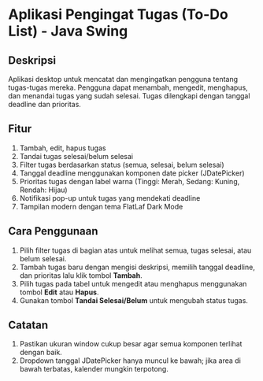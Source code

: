 # Aplikasi Pengingat Tugas (To-Do List) - Java Swing

## Deskripsi  
Aplikasi desktop untuk mencatat dan mengingatkan pengguna tentang tugas-tugas mereka. Pengguna dapat menambah, mengedit, menghapus, dan menandai tugas yang sudah selesai. Tugas dilengkapi dengan tanggal deadline dan prioritas.

## Fitur

1. Tambah, edit, hapus tugas  
2. Tandai tugas selesai/belum selesai  
3. Filter tugas berdasarkan status (semua, selesai, belum selesai)  
4. Tanggal deadline menggunakan komponen date picker (JDatePicker)  
5. Prioritas tugas dengan label warna (Tinggi: Merah, Sedang: Kuning, Rendah: Hijau)  
6. Notifikasi pop-up untuk tugas yang mendekati deadline  
7. Tampilan modern dengan tema FlatLaf Dark Mode  

## Cara Penggunaan

1. Pilih filter tugas di bagian atas untuk melihat semua, tugas selesai, atau belum selesai.  
2. Tambah tugas baru dengan mengisi deskripsi, memilih tanggal deadline, dan prioritas lalu klik tombol **Tambah**.  
3. Pilih tugas pada tabel untuk mengedit atau menghapus menggunakan tombol **Edit** atau **Hapus**.  
4. Gunakan tombol **Tandai Selesai/Belum** untuk mengubah status tugas.

## Catatan

1. Pastikan ukuran window cukup besar agar semua komponen terlihat dengan baik.  
2. Dropdown tanggal JDatePicker hanya muncul ke bawah; jika area di bawah terbatas, kalender mungkin terpotong.
